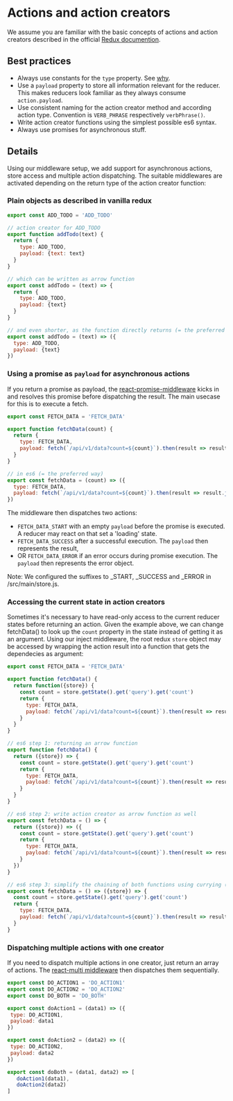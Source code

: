 # Actions and action creators

We assume you are familiar with the basic concepts of actions and action creators described in the official [Redux documention](http://redux.js.org/docs/basics/Actions.html).

## Best practices

  * Always use constants for the `type` property. See [why](http://redux.js.org/docs/recipes/ReducingBoilerplate.html).
  * Use a `payload` property to store all information relevant for the reducer. This makes reducers look familiar as they always consume `action.payload`.
  * Use consistent naming for the action creator method and according action type. Convention is `VERB_PHRASE` respectively `verbPhrase()`.
  * Write action creator functions using the simplest possible es6 syntax.
  * Always use promises for asynchronous stuff.

## Details

Using our middleware setup, we add support for asynchronous actions, store access and multiple action dispatching. The suitable middlewares are activated depending on the return type of the action creator function:

### Plain objects as described in vanilla redux

```javascript
export const ADD_TODO = 'ADD_TODO'

// action creator for ADD_TODO
export function addTodo(text) {
  return {
    type: ADD_TODO,
    payload: {text: text}
  }
}

// which can be written as arrow function
export const addTodo = (text) => {
  return {
    type: ADD_TODO,
    payload: {text}
  }
}

// and even shorter, as the function directly returns (= the preferred way)
export const addTodo = (text) => ({
  type: ADD_TODO,
  payload: {text}
})
```
### Using a promise as `payload` for asynchronous actions

If you return a promise as payload, the [react-promise-middleware](https://github.com/pburtchaell/redux-promise-middleware) kicks in and resolves this promise before dispatching the result. The main usecase for this is to execute a fetch. 
```javascript
export const FETCH_DATA = 'FETCH_DATA'

export function fetchData(count) {
  return {
    type: FETCH_DATA,
    payload: fetch(`/api/v1/data?count=${count}`).then(result => result.json())
  }
}

// in es6 (= the preferred way)
export const fetchData = (count) => ({
  type: FETCH_DATA,
  payload: fetch(`/api/v1/data?count=${count}`).then(result => result.json())
})
```

The middleware then dispatches two actions:
  * `FETCH_DATA_START` with an empty `payload` before the promise is executed. A reducer may react on that set a 'loading' state.
  * `FETCH_DATA_SUCCESS` after a successful execution. The `payload` then represents the result,
  * OR `FETCH_DATA_ERROR` if an error occurs during promise execution. The `payload` then represents the error object.
 
Note: We configured the suffixes to _START, _SUCCESS and _ERROR in /src/main/store.js. 
  
  
### Accessing the current state in action creators

Sometimes it's necessary to have read-only access to the current reducer states before returning an action. Given the example above, we can change fetchData() to look up the `count` property in the state instead of getting it as an argument. Using our inject middleware, the root redux `store` object may be accessed by wrapping the action result into a function that gets the dependecies as argument: 

```javascript
export const FETCH_DATA = 'FETCH_DATA'

export function fetchData() {
  return function({store}) {
    const count = store.getState().get('query').get('count')
    return {
      type: FETCH_DATA,
      payload: fetch(`/api/v1/data?count=${count}`).then(result => result.json())
    }
  }
}

// es6 step 1: returning an arrow function
export function fetchData() {
  return ({store}) => {
    const count = store.getState().get('query').get('count')
    return {
      type: FETCH_DATA,
      payload: fetch(`/api/v1/data?count=${count}`).then(result => result.json())
    }
  }
}

// es6 step 2: write action creator as arrow function as well
export const fetchData = () => {
  return ({store}) => ({
    const count = store.getState().get('query').get('count')
    return {
      type: FETCH_DATA,
      payload: fetch(`/api/v1/data?count=${count}`).then(result => result.json())
    }
  })
}

// es6 step 3: simplify the chaining of both functions using currying (= the preferred way)
export const fetchData = () => ({store}) => {
  const count = store.getState().get('query').get('count')
  return {
    type: FETCH_DATA,
    payload: fetch(`/api/v1/data?count=${count}`).then(result => result.json())
  }
}
```

### Dispatching multiple actions with one creator

If you need to dispatch multiple actions in one creator, just return an array of actions. The [react-multi middleware](https://github.com/ashaffer/redux-multi) then dispatches them sequentially. 

```javascript
export const DO_ACTION1 = 'DO_ACTION1'
export const DO_ACTION2 = 'DO_ACTION2'
export const DO_BOTH = 'DO_BOTH'

export const doAction1 = (data1) => ({
 type: DO_ACTION1,
 payload: data1
})

export const doAction2 = (data2) => ({
 type: DO_ACTION2,
 payload: data2
})

export const doBoth = (data1, data2) => [
   doAction1(data1),
   doAction2(data2)
]
```


